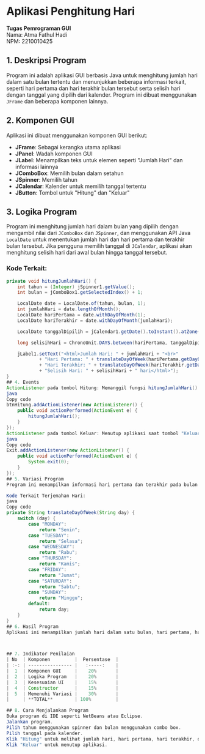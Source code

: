 # Aplikasi Penghitung Hari

**Tugas Pemrograman GUI**  
Nama: Atma Fathul Hadi  
NPM: 2210010425  

## 1. Deskripsi Program
Program ini adalah aplikasi GUI berbasis Java untuk menghitung jumlah hari dalam satu bulan tertentu dan menunjukkan beberapa informasi terkait, seperti hari pertama dan hari terakhir bulan tersebut serta selisih hari dengan tanggal yang dipilih dari kalender. Program ini dibuat menggunakan `JFrame` dan beberapa komponen lainnya.

## 2. Komponen GUI
Aplikasi ini dibuat menggunakan komponen GUI berikut:

- **JFrame**: Sebagai kerangka utama aplikasi
- **JPanel**: Wadah komponen GUI
- **JLabel**: Menampilkan teks untuk elemen seperti "Jumlah Hari" dan informasi lainnya
- **JComboBox**: Memilih bulan dalam setahun
- **JSpinner**: Memilih tahun
- **JCalendar**: Kalender untuk memilih tanggal tertentu
- **JButton**: Tombol untuk "Hitung" dan "Keluar"

## 3. Logika Program
Program ini menghitung jumlah hari dalam bulan yang dipilih dengan mengambil nilai dari `JComboBox` dan `JSpinner`, dan menggunakan API Java `LocalDate` untuk menentukan jumlah hari dan hari pertama dan terakhir bulan tersebut. Jika pengguna memilih tanggal di `JCalendar`, aplikasi akan menghitung selisih hari dari awal bulan hingga tanggal tersebut.

### Kode Terkait:
```java
private void hitungJumlahHari() {
    int tahun = (Integer) jSpinner1.getValue();
    int bulan = jComboBox1.getSelectedIndex() + 1;

    LocalDate date = LocalDate.of(tahun, bulan, 1);
    int jumlahHari = date.lengthOfMonth();
    LocalDate hariPertama = date.withDayOfMonth(1);
    LocalDate hariTerakhir = date.withDayOfMonth(jumlahHari);

    LocalDate tanggalDipilih = jCalendar1.getDate().toInstant().atZone(ZoneId.systemDefault()).toLocalDate();

    long selisihHari = ChronoUnit.DAYS.between(hariPertama, tanggalDipilih);

    jLabel1.setText("<html>Jumlah Hari: " + jumlahHari + "<br>"
            + "Hari Pertama: " + translateDayOfWeek(hariPertama.getDayOfWeek().toString()) + "<br>"
            + "Hari Terakhir: " + translateDayOfWeek(hariTerakhir.getDayOfWeek().toString()) + "<br>"
            + "Selisih Hari: " + selisihHari + " hari</html>");
}
## 4. Events
ActionListener pada tombol Hitung: Memanggil fungsi hitungJumlahHari() untuk menghitung dan menampilkan hasil saat tombol "Hitung" ditekan.
java
Copy code
btnHitung.addActionListener(new ActionListener() {
    public void actionPerformed(ActionEvent e) {
        hitungJumlahHari();
    }
});
ActionListener pada tombol Keluar: Menutup aplikasi saat tombol "Keluar" ditekan.
java
Copy code
Exit.addActionListener(new ActionListener() {
    public void actionPerformed(ActionEvent e) {
        System.exit(0);
    }
});
## 5. Variasi Program
Program ini menampilkan informasi hari pertama dan terakhir pada bulan yang dipilih dalam bahasa Indonesia. Misalnya, jika hari pertama adalah "Senin", maka akan diterjemahkan ke bahasa Indonesia.

Kode Terkait Terjemahan Hari:
java
Copy code
private String translateDayOfWeek(String day) {
    switch (day) {
        case "MONDAY":
            return "Senin";
        case "TUESDAY":
            return "Selasa";
        case "WEDNESDAY":
            return "Rabu";
        case "THURSDAY":
            return "Kamis";
        case "FRIDAY":
            return "Jumat";
        case "SATURDAY":
            return "Sabtu";
        case "SUNDAY":
            return "Minggu";
        default:
            return day;
    }
}
## 6. Hasil Program
Aplikasi ini menampilkan jumlah hari dalam satu bulan, hari pertama, hari terakhir, serta selisih hari dengan tanggal yang dipilih. Contoh hasil ketika dijalankan:



## 7. Indikator Penilaian
| No  | Komponen         |  Persentase  |
| :-: | ---------------- |   :-----:    |
|  1  | Komponen GUI     |    20%       |
|  2  | Logika Program   |    20%       |
|  3  | Kesesuaian UI    |    15%       |
|  4  | Constructor      |    15%       |
|  5  | Memenuhi Variasi |    30%       |
|     | **TOTAL**        | 100%         |

## 8. Cara Menjalankan Program
Buka program di IDE seperti NetBeans atau Eclipse.
Jalankan program.
Pilih tahun menggunakan spinner dan bulan menggunakan combo box.
Pilih tanggal pada kalender.
Klik "Hitung" untuk melihat jumlah hari, hari pertama, hari terakhir, dan selisih hari.
Klik "Keluar" untuk menutup aplikasi.
